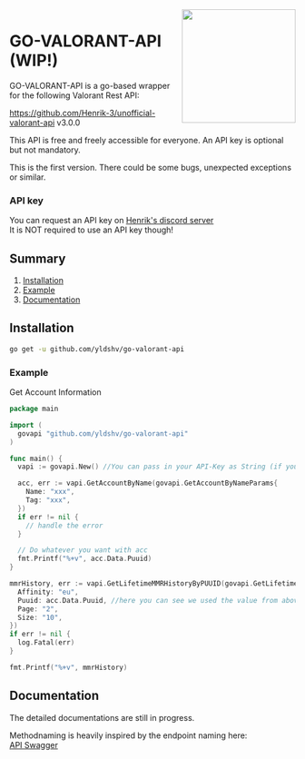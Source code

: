 

<img align="right" src="https://i.ibb.co/7px2VF7/valogoapi.png" height="200" width="200">




# GO-VALORANT-API (WIP!)

GO-VALORANT-API is a go-based wrapper for the following Valorant Rest API:

https://github.com/Henrik-3/unofficial-valorant-api v3.0.0

This API is free and freely accessible for everyone. An API key is optional but not mandatory.

This is the first version. There could be some bugs, unexpected exceptions or similar.

### API key

You can request an API key on [Henrik's discord server](https://discord.com/invite/X3GaVkX2YN) <br> It is NOT required to use an API key though!

## Summary

1. [Installation](#installation)
2. [Example](#example)
3. [Documentation](#documentation)

## Installation

```bash
go get -u github.com/yldshv/go-valorant-api
```

### Example

Get Account Information
```go
package main

import (
  govapi "github.com/yldshv/go-valorant-api"
)

func main() {
  vapi := govapi.New() //You can pass in your API-Key as String (if you dont have a key just leave it empty)

  acc, err := vapi.GetAccountByName(govapi.GetAccountByNameParams{
    Name: "xxx",
    Tag: "xxx",
  })
  if err != nil {
    // handle the error
  }

  // Do whatever you want with acc
  fmt.Printf("%+v", acc.Data.Puuid)
}
```

```go
mmrHistory, err := vapi.GetLifetimeMMRHistoryByPUUID(govapi.GetLifetimeMMRHistoryByPUUIDParams{
  Affinity: "eu",
  Puuid: acc.Data.Puuid, //here you can see we used the value from above
  Page: "2",
  Size: "10",
})
if err != nil {
  log.Fatal(err)
}

fmt.Printf("%+v", mmrHistory)
```

## Documentation

The detailed documentations are still in progress.

Methodnaming is heavily inspired by the endpoint naming here:<br>
[API Swagger](https://app.swaggerhub.com/apis-docs/Henrik-3/HenrikDev-API/3.0.0)
